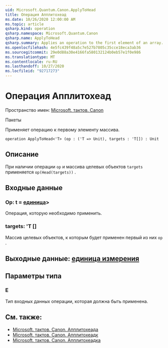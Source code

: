 ```yaml
---
uid: Microsoft.Quantum.Canon.ApplyToHead
title: Операция Апплитохеад
ms.date: 10/26/2020 12:00:00 AM
ms.topic: article
qsharp.kind: operation
qsharp.namespace: Microsoft.Quantum.Canon
qsharp.name: ApplyToHead
qsharp.summary: Applies an operation to the first element of an array.
ms.openlocfilehash: 4e5fc439f48a5c7e527b7805c35cce18eca3ab36
ms.sourcegitcommit: 29e0d88a30e4166fa580132124b0eb57e1f0e986
ms.translationtype: MT
ms.contentlocale: ru-RU
ms.lasthandoff: 10/27/2020
ms.locfileid: "92717273"
---
```

# <a name="applytohead-operation"></a>Операция Апплитохеад

Пространство имен: [Microsoft. тактов. Canon](xref:Microsoft.Quantum.Canon)

Пакеты [](https://nuget.org/packages/)


Применяет операцию к первому элементу массива.

```qsharp
operation ApplyToHead<'T> (op : ('T => Unit), targets : 'T[]) : Unit
```


## <a name="description"></a>Описание

При наличии операции `op` и массива целевых объектов `targets` применяется `op(Head(targets))` .

## <a name="input"></a>Входные данные

### <a name="op--t--unit"></a>Op: t = [единица](xref:microsoft.quantum.lang-ref.unit)> 

Операция, которую необходимо применить.


### <a name="targets--t"></a>targets: 'T []

Массив целевых объектов, к которым будет применен первый из них `op` .



## <a name="output--unit"></a>Выходные данные: [единица измерения](xref:microsoft.quantum.lang-ref.unit)



## <a name="type-parameters"></a>Параметры типа

### <a name="t"></a>Е

Тип входных данных операции, которая должна быть применена.

## <a name="see-also"></a>См. также:

- [Microsoft. тактов. Canon. Апплитохеада](xref:Microsoft.Quantum.Canon.ApplyToHeadA)
- [Microsoft. тактов. Canon. Апплитохеадк](xref:Microsoft.Quantum.Canon.ApplyToHeadC)
- [Microsoft. тактов. Canon. Апплитохеадка](xref:Microsoft.Quantum.Canon.ApplyToHeadCA)